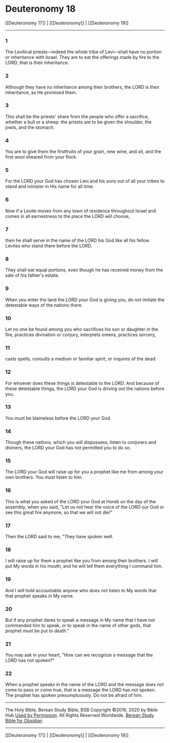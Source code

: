 # Deuteronomy 18

[[Deuteronomy 17]] | [[Deuteronomy]] | [[Deuteronomy 19]]

---

### 1
The Levitical priests—indeed the whole tribe of Levi—shall have no portion or inheritance with Israel. They are to eat the offerings made by fire to the LORD; that is their inheritance.

### 2
Although they have no inheritance among their brothers, the LORD is their inheritance, as He promised them.

### 3
This shall be the priests' share from the people who offer a sacrifice, whether a bull or a sheep: the priests are to be given the shoulder, the jowls, and the stomach.

### 4
You are to give them the firstfruits of your grain, new wine, and oil, and the first wool sheared from your flock.

### 5
For the LORD your God has chosen Levi and his sons out of all your tribes to stand and minister in His name for all time.

### 6
Now if a Levite moves from any town of residence throughout Israel and comes in all earnestness to the place the LORD will choose,

### 7
then he shall serve in the name of the LORD his God like all his fellow Levites who stand there before the LORD.

### 8
They shall eat equal portions, even though he has received money from the sale of his father's estate.

### 9
When you enter the land the LORD your God is giving you, do not imitate the detestable ways of the nations there.

### 10
Let no one be found among you who sacrifices his son or daughter in the fire, practices divination or conjury, interprets omens, practices sorcery,

### 11
casts spells, consults a medium or familiar spirit, or inquires of the dead.

### 12
For whoever does these things is detestable to the LORD. And because of these detestable things, the LORD your God is driving out the nations before you.

### 13
You must be blameless before the LORD your God.

### 14
Though these nations, which you will dispossess, listen to conjurers and diviners, the LORD your God has not permitted you to do so.

### 15
The LORD your God will raise up for you a prophet like me from among your own brothers. You must listen to him.

### 16
This is what you asked of the LORD your God at Horeb on the day of the assembly, when you said, "Let us not hear the voice of the LORD our God or see this great fire anymore, so that we will not die!"

### 17
Then the LORD said to me, "They have spoken well.

### 18
I will raise up for them a prophet like you from among their brothers. I will put My words in his mouth, and he will tell them everything I command him.

### 19
And I will hold accountable anyone who does not listen to My words that that prophet speaks in My name.

### 20
But if any prophet dares to speak a message in My name that I have not commanded him to speak, or to speak in the name of other gods, that prophet must be put to death."

### 21
You may ask in your heart, "How can we recognize a message that the LORD has not spoken?"

### 22
When a prophet speaks in the name of the LORD and the message does not come to pass or come true, that is a message the LORD has not spoken. The prophet has spoken presumptuously. Do not be afraid of him.

---

The Holy Bible, Berean Study Bible, BSB
Copyright ©2016, 2020 by Bible Hub
[Used by Permission](https://berean.bible/terms.htm). All Rights Reserved Worldwide.
[Berean Study Bible for Obsidian](https://github.com/gapmiss/berean-study-bible-for-obsidian)

---

[[Deuteronomy 17]] | [[Deuteronomy]] | [[Deuteronomy 19]]

